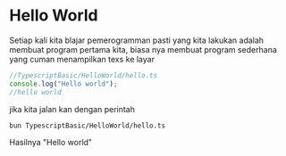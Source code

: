 # Hello World

Setiap kali kita blajar pemerogramman pasti yang kita lakukan adalah membuat program pertama kita, biasa nya membuat program sederhana yang cuman menampilkan texs ke layar

```ts
//TypescriptBasic/HelloWorld/hello.ts
console.log("Hello world");
//hello world
```
jika kita jalan kan dengan perintah
```shell
bun TypescriptBasic/HelloWorld/hello.ts
```

Hasilnya "Hello world"